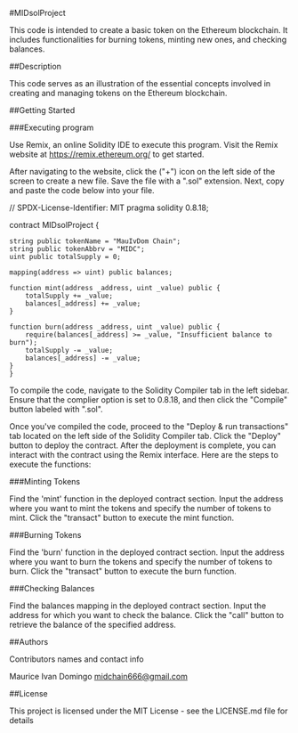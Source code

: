 #MIDsolProject

This code is intended to create a basic token on the Ethereum blockchain. It includes functionalities for burning tokens, minting new ones, and checking balances.

##Description

This code serves as an illustration of the essential concepts involved in creating and managing tokens on the Ethereum blockchain.

##Getting Started 

###Executing program

Use Remix, an online Solidity IDE to execute this program. Visit the Remix website at https://remix.ethereum.org/ to get started.

After navigating to the website, click the ("+") icon on the left side of the screen to create a new file. Save the file with a ".sol" extension. Next, copy and paste the code below into your file.

// SPDX-License-Identifier: MIT
pragma solidity 0.8.18;

contract MIDsolProject {

    string public tokenName = "MauIvDom Chain";
    string public tokenAbbrv = "MIDC";
    uint public totalSupply = 0;

    mapping(address => uint) public balances;

    function mint(address _address, uint _value) public {
        totalSupply += _value;
        balances[_address] += _value;
    }

    function burn(address _address, uint _value) public {
        require(balances[_address] >= _value, "Insufficient balance to burn");
        totalSupply -= _value;
        balances[_address] -= _value;
    }
    }

To compile the code, navigate to the Solidity Compiler tab in the left sidebar. Ensure that the complier option is set to 0.8.18, and then click the "Compile" button labeled with ".sol".

Once you've compiled the code, proceed to the "Deploy & run transactions" tab located on the left side of the Solidity Compiler tab. Click the "Deploy" button to deploy the contract. After the deployment is complete, you can interact with the contract using the Remix interface. 
Here are the steps to execute the functions:

###Minting Tokens

Find the 'mint' function in the deployed contract section.
Input the address where you want to mint the tokens and specify the number of tokens to mint.
Click the "transact" button to execute the mint function.

###Burning Tokens

Find the 'burn' function in the deployed contract section.
Input the address where you want to burn the tokens and specify the number of tokens to burn.
Click the "transact" button to execute the burn function.

###Checking Balances

Find the balances mapping in the deployed contract section.
Input the address for which you want to check the balance.
Click the "call" button to retrieve the balance of the specified address.

##Authors

Contributors names and contact info

Maurice Ivan Domingo
midchain666@gmail.com

##License

This project is licensed under the MIT License - see the LICENSE.md file for details
